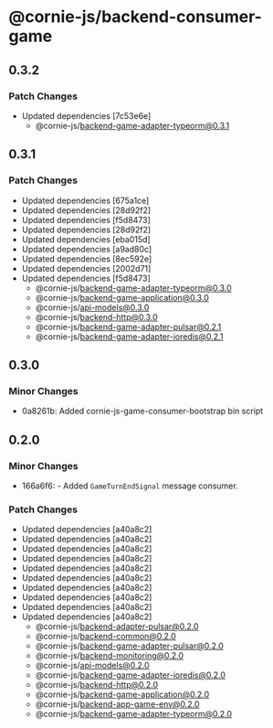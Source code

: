 # @cornie-js/backend-consumer-game

## 0.3.2

### Patch Changes

- Updated dependencies [7c53e6e]
  - @cornie-js/backend-game-adapter-typeorm@0.3.1

## 0.3.1

### Patch Changes

- Updated dependencies [675a1ce]
- Updated dependencies [28d92f2]
- Updated dependencies [f5d8473]
- Updated dependencies [28d92f2]
- Updated dependencies [eba015d]
- Updated dependencies [a9ad80c]
- Updated dependencies [8ec592e]
- Updated dependencies [2002d71]
- Updated dependencies [f5d8473]
  - @cornie-js/backend-game-adapter-typeorm@0.3.0
  - @cornie-js/backend-game-application@0.3.0
  - @cornie-js/api-models@0.3.0
  - @cornie-js/backend-http@0.3.0
  - @cornie-js/backend-game-adapter-pulsar@0.2.1
  - @cornie-js/backend-game-adapter-ioredis@0.2.1

## 0.3.0

### Minor Changes

- 0a8261b: Added cornie-js-game-consumer-bootstrap bin script

## 0.2.0

### Minor Changes

- 166a6f6: - Added `GameTurnEndSignal` message consumer.

### Patch Changes

- Updated dependencies [a40a8c2]
- Updated dependencies [a40a8c2]
- Updated dependencies [a40a8c2]
- Updated dependencies [a40a8c2]
- Updated dependencies [a40a8c2]
- Updated dependencies [a40a8c2]
- Updated dependencies [a40a8c2]
- Updated dependencies [a40a8c2]
- Updated dependencies [a40a8c2]
- Updated dependencies [a40a8c2]
  - @cornie-js/backend-adapter-pulsar@0.2.0
  - @cornie-js/backend-common@0.2.0
  - @cornie-js/backend-game-adapter-pulsar@0.2.0
  - @cornie-js/backend-monitoring@0.2.0
  - @cornie-js/api-models@0.2.0
  - @cornie-js/backend-game-adapter-ioredis@0.2.0
  - @cornie-js/backend-http@0.2.0
  - @cornie-js/backend-game-application@0.2.0
  - @cornie-js/backend-app-game-env@0.2.0
  - @cornie-js/backend-game-adapter-typeorm@0.2.0
